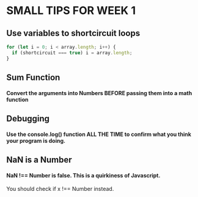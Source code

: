 # SMALL TIPS FOR WEEK 1

## Use variables to shortcircuit loops

```javascript
for (let i = 0; i < array.length; i++) {
  if (shortcircuit === true) i = array.length;
}
```

## Sum Function

#### Convert the arguments into Numbers BEFORE passing them into a math function

## Debugging

#### Use the console.log() function ALL THE TIME to confirm what you think your program is doing.

## NaN is a Number

#### NaN !== Number is false. This is a quirkiness of Javascript.

You should check if x !== Number instead.
